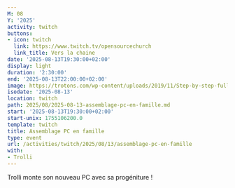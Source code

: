```yaml
---
M: 08
Y: '2025'
activity: twitch
buttons:
- icon: twitch
  link: https://www.twitch.tv/opensourcechurch
  link_title: Vers la chaine
date: '2025-08-13T19:30:00+02:00'
display: light
duration: '2:30:00'
end: '2025-08-13T22:00:00+02:00'
image: https://trotons.com/wp-content/uploads/2019/11/Step-by-step-full-guide-about-How-to-Build-a-PC.jpg
isodate: '2025-08-13'
location: twitch
path: 2025/08/2025-08-13-assemblage-pc-en-famille.md
start: '2025-08-13T19:30:00+02:00'
start-unix: 1755106200.0
template: twitch
title: Assemblage PC en famille
type: event
url: /activities/twitch/2025/08/13/assemblage-pc-en-famille
with:
- Trolli
---
```

Trolli monte son nouveau PC avec sa progéniture !